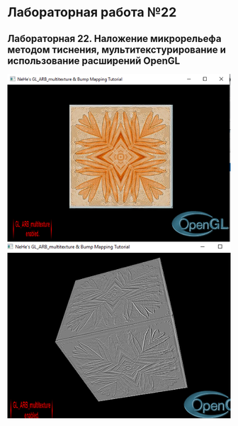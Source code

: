 # Лабораторная работа №22
## Лабораторная 22. Наложение микрорельефа методом тиснения, мультитекстурирование и использование расширений OpenGL

![Результат выполнения 1](https://github.com/KhanovDmitrii/graphics_khanov/blob/master/LB/LB22/lb22_res_vipolneniya_1.png)
![Результат выполнения 2](https://github.com/KhanovDmitrii/graphics_khanov/blob/master/LB/LB22/lb22_res_vipolneniya_2.png)
